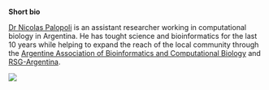 **Short bio**

[Dr Nicolas Palopoli](https://twitter.com/npalopoli) is an assistant researcher working in computational biology in Argentina. He has tought science and bioinformatics for the last 10 years while helping to expand the reach of the local community through the [Argentine Association of Bioinformatics and Computational Biology](http://a2b2c.org.ar/) and [RSG-Argentina](http://www.rsg-argentina.iscbsc.org/).

![](https://github.com/carpentries/carpentrycon/blob/master/ShortBio/profile_picture/NicolasPalopoli.jpg)
